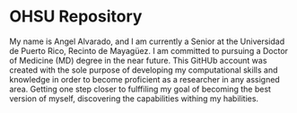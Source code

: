 # OHSU Repository
My name is Angel Alvarado, and I am currently a Senior at the Universidad de Puerto Rico, Recinto de Mayagüez. I am committed to pursuing a Doctor of Medicine (MD) degree in the near future. This GitHUb account was created with the sole purpose of developing my computational skills and knowledge in order to become proficient as a researcher in any assigned area. Getting one step closer to fulffiling my goal of becoming the best version of myself, discovering the capabilities withing my habilities.
